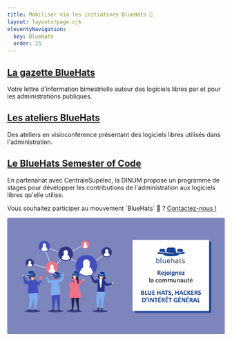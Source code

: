 ```yaml
---
title: Mobiliser via les initiatives BlueHats 🧢
layout: layouts/page.njk
eleventyNavigation:
  key: BlueHats
  order: 25
---
```


<div class="fr-grid-row fr-grid-row--gutters">
  <div class="fr-col-12 fr-col-md-4">
    <div class="fr-card fr-enlarge-link">
      <div class="fr-card__body">
	<h2 class="fr-card__title">
	  <a href="/gazette/" class="fr-card__link">La gazette BlueHats</a>
	</h2>
	<p class="fr-card__desc">
	  Votre lettre d'information bimestrielle autour des logiciels libres par et pour les administrations publiques.
	</p>
      </div>
    </div>
  </div>

  <div class="fr-col-12 fr-col-md-4">
    <div class="fr-card fr-enlarge-link">
      <div class="fr-card__body">
	<h2 class="fr-card__title">
	  <a href="ateliers" class="fr-card__link">Les ateliers BlueHats</a>
	</h2>
	<p class="fr-card__desc">
	  Des ateliers en visioconférence présentant des logiciels libres utilisés dans l'administration.
	</p>
      </div>
    </div>
  </div>

  <div class="fr-col-12 fr-col-md-4">
    <div class="fr-card fr-enlarge-link">
      <div class="fr-card__body">
	<h2 class="fr-card__title">
	  <a href="bluehats-semester-of-code" class="fr-card__link">Le BlueHats Semester of Code</a>
	</h2>
	<p class="fr-card__desc">
	  En partenariat avec CentraleSupélec, la DINUM propose un programme de stages pour développer les contributions de l'administration aux logiciels libres qu'elle utilise.
	</p>
      </div>
    </div>
  </div>

</div>

<div class="fr-highlight">
  <p>Vous souhaitez participer au mouvement `BlueHats` 🧢 ?
    <a href="mailto:logiciels-libres@data.gouv.fr">Contactez-nous !</a>
  </p>
</div>

<img class="fr-responsive-img" src="/img/bluehats-communaute.jpg"/>

